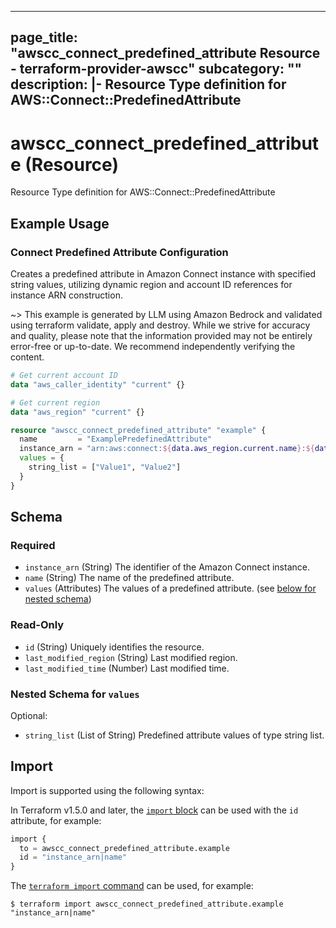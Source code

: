 
---
page_title: "awscc_connect_predefined_attribute Resource - terraform-provider-awscc"
subcategory: ""
description: |-
  Resource Type definition for AWS::Connect::PredefinedAttribute
---

# awscc_connect_predefined_attribute (Resource)

Resource Type definition for AWS::Connect::PredefinedAttribute

## Example Usage

### Connect Predefined Attribute Configuration

Creates a predefined attribute in Amazon Connect instance with specified string values, utilizing dynamic region and account ID references for instance ARN construction.

~> This example is generated by LLM using Amazon Bedrock and validated using terraform validate, apply and destroy. While we strive for accuracy and quality, please note that the information provided may not be entirely error-free or up-to-date. We recommend independently verifying the content.

```terraform
# Get current account ID
data "aws_caller_identity" "current" {}

# Get current region
data "aws_region" "current" {}

resource "awscc_connect_predefined_attribute" "example" {
  name         = "ExamplePredefinedAttribute"
  instance_arn = "arn:aws:connect:${data.aws_region.current.name}:${data.aws_caller_identity.current.account_id}:instance/example-instance-id"
  values = {
    string_list = ["Value1", "Value2"]
  }
}
```

<!-- schema generated by tfplugindocs -->
## Schema

### Required

- `instance_arn` (String) The identifier of the Amazon Connect instance.
- `name` (String) The name of the predefined attribute.
- `values` (Attributes) The values of a predefined attribute. (see [below for nested schema](#nestedatt--values))

### Read-Only

- `id` (String) Uniquely identifies the resource.
- `last_modified_region` (String) Last modified region.
- `last_modified_time` (Number) Last modified time.

<a id="nestedatt--values"></a>
### Nested Schema for `values`

Optional:

- `string_list` (List of String) Predefined attribute values of type string list.

## Import

Import is supported using the following syntax:

In Terraform v1.5.0 and later, the [`import` block](https://developer.hashicorp.com/terraform/language/import) can be used with the `id` attribute, for example:

```terraform
import {
  to = awscc_connect_predefined_attribute.example
  id = "instance_arn|name"
}
```

The [`terraform import` command](https://developer.hashicorp.com/terraform/cli/commands/import) can be used, for example:

```shell
$ terraform import awscc_connect_predefined_attribute.example "instance_arn|name"
```

